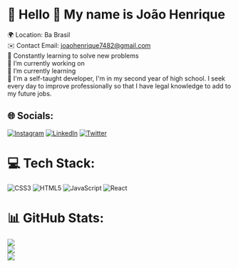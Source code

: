 # 💫 Hello 👋 My name is João Henrique
🌍 Location: Ba Brasil<br>✉️ Contact Email: joaohenrique7482@gmail.com<br>🧠 Constantly learning to solve new problems<br>🔭 I’m currently working on<br>🌱 I’m currently learning<br>🙂 I'm a self-taught developer, I'm in my second year of high school. I seek every day to improve professionally so that I have legal knowledge to add to my future jobs.


## 🌐 Socials:
[![Instagram](https://img.shields.io/badge/Instagram-%23E4405F.svg?logo=Instagram&logoColor=white)](https://instagram.com/https_henrique99) [![LinkedIn](https://img.shields.io/badge/LinkedIn-%230077B5.svg?logo=linkedin&logoColor=white)](https://linkedin.com/in/joao-henrique-de-souza-silva-b43921196) [![Twitter](https://img.shields.io/badge/Twitter-%231DA1F2.svg?logo=Twitter&logoColor=white)](https://twitter.com/https__henrique) 

# 💻 Tech Stack:
![CSS3](https://img.shields.io/badge/css3-%231572B6.svg?style=for-the-badge&logo=css3&logoColor=white) ![HTML5](https://img.shields.io/badge/html5-%23E34F26.svg?style=for-the-badge&logo=html5&logoColor=white) ![JavaScript](https://img.shields.io/badge/javascript-%23323330.svg?style=for-the-badge&logo=javascript&logoColor=%23F7DF1E) ![React](https://img.shields.io/badge/react-%2320232a.svg?style=for-the-badge&logo=react&logoColor=%2361DAFB)
# 📊 GitHub Stats:
![](https://github-readme-stats.vercel.app/api?username=joohnq&theme=dracula&hide_border=false&include_all_commits=false&count_private=false)<br/>
![](https://github-readme-streak-stats.herokuapp.com/?user=joohnq&theme=dracula&hide_border=false)<br/>
![](https://github-readme-stats.vercel.app/api/top-langs/?username=joohnq&theme=dracula&hide_border=false&include_all_commits=false&count_private=false&layout=compact)

